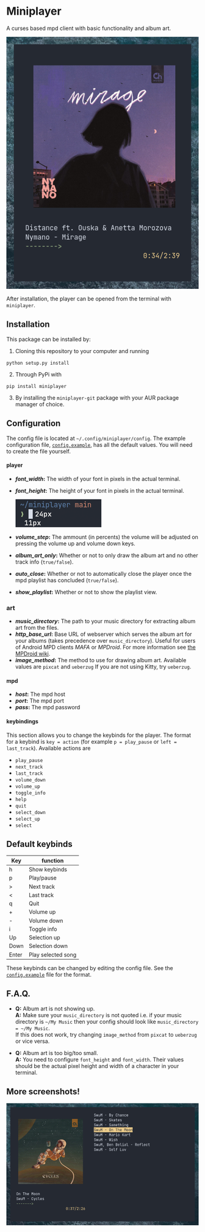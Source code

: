 # Miniplayer

A curses based mpd client with basic functionality and album art.

![player-preview](https://github.com/GuardKenzie/miniplayer/blob/main/img/preview.png?raw=true)

After installation, the player can be opened from the terminal with `miniplayer`.

## Installation

This package can be installed by:
1. Cloning this repository to your computer and running
```
python setup.py install
```
2. Through PyPi with
```
pip install miniplayer
```
3. By installing the `miniplayer-git` package with your AUR package manager of choice.

## Configuration

The config file is located at `~/.config/miniplayer/config`. The example configuration file, [`config.example`](config.example), has all the default values. You will need to create the file yourself.

#### player
* ***font_width*:** The width of your font in pixels in the actual terminal.
* ***font_height*:** The height of your font in pixels in the actual terminal.

    ![font-example](https://github.com/GuardKenzie/miniplayer/blob/main/img/font.png?raw=true)

* ***volume_step*:** The ammount (in percents) the volume will be adjusted on pressing the volume up and volume down keys.
* ***album_art_only*:** Whether or not to only draw the album art and no other track info (`true/false`).
* ***auto_close*:** Whether or not to automatically close the player once the mpd playlist has concluded (`true/false`).
* ***show_playlist*:** Whether or not to show the playlist view.

### art
* ***music_directory*:** The path to your music directory for extracting album art from the files.
* ***http_base_url*:** Base URL of webserver which serves the album art for your albums (takes precedence over `music_directory`). Useful for users of Android MPD clients _MAFA_ or _MPDroid_. For more information see [the MPDroid wiki](https://github.com/abarisain/dmix/wiki/Album-Art-on-your-LAN).
* ***image_method*:** The method to use for drawing album art. Available values are `pixcat` and `ueberzug`
    If you are not using Kitty, try `ueberzug`.

#### mpd
* ***host*:** The mpd host
* ***port*:** The mpd port
* ***pass*:** The mpd password


#### keybindings
This section allows you to change the keybinds for the player. The format for a keybind is `key = action` (for example `p = play_pause` or `left = last_track`). Available actions are
* `play_pause`
* `next_track`
* `last_track`
* `volume_down`
* `volume_up`
* `toggle_info`
* `help`
* `quit`
* `select_down`
* `select_up`
* `select`


## Default keybinds

| Key   | function           |
| ----- | ------------------ |
| h     | Show keybinds      |
| p     | Play/pause         |
| >     | Next track         |
| <     | Last track         |
| q     | Quit               |
| +     | Volume up          |
| -     | Volume down        |
| i     | Toggle info        |
| Up    | Selection up       |
| Down  | Selection down     |
| Enter | Play selected song |

These keybinds can be changed by editing the config file. See the [`config.example`](config.example) file for the format.

    
## F.A.Q.
- **Q:** Album art is not showing up.  
   **A:** Make sure your `music_directory` is not quoted i.e. if your music directory is `~/My Music` then your config should look like `music_directory = ~/My Music`.  
   If this does not work, try changing `image_method` from `pixcat` to `ueberzug` or vice versa.

- **Q:** Album art is too big/too small.  
   **A:** You need to configure `font_height` and `font_width`. Their values should be the actual pixel height and width of a character in your terminal.


## More screenshots!

![playlist](img/playlist.png)
